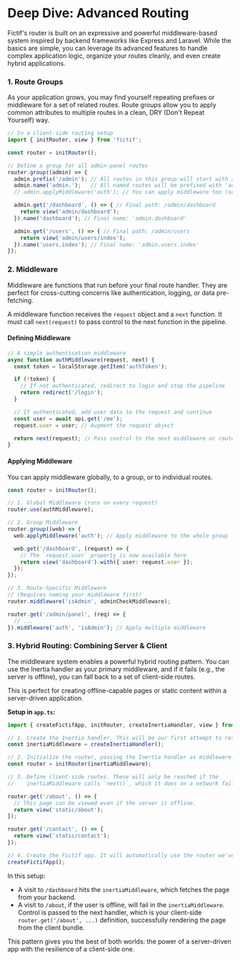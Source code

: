 # Deep Dive: Advanced Routing

Fictif's router is built on an expressive and powerful middleware-based system inspired by backend frameworks like Express and Laravel. While the basics are simple, you can leverage its advanced features to handle complex application logic, organize your routes cleanly, and even create hybrid applications.

### 1. Route Groups

As your application grows, you may find yourself repeating prefixes or middleware for a set of related routes. Route groups allow you to apply common attributes to multiple routes in a clean, DRY (Don't Repeat Yourself) way.

```typescript
// In a client-side routing setup
import { initRouter, view } from 'fictif';

const router = initRouter();

// Define a group for all admin-panel routes
router.group((admin) => {
  admin.prefix('/admin'); // All routes in this group will start with /admin
  admin.name('admin.');   // All named routes will be prefixed with 'admin.'
  // admin.applyMiddleware('auth'); // You can apply middleware too (see below)

  admin.get('/dashboard', () => { // Final path: /admin/dashboard
    return view('admin/dashboard');
  }).name('dashboard'); // Final name: 'admin.dashboard'

  admin.get('/users', () => { // Final path: /admin/users
    return view('admin/users/index');
  }).name('users.index'); // Final name: 'admin.users.index'
});
```

### 2. Middleware

Middleware are functions that run before your final route handler. They are perfect for cross-cutting concerns like authentication, logging, or data pre-fetching.

A middleware function receives the `request` object and a `next` function. It must call `next(request)` to pass control to the next function in the pipeline.

#### Defining Middleware

```typescript
// A simple authentication middleware
async function authMiddleware(request, next) {
  const token = localStorage.getItem('authToken');

  if (!token) {
    // If not authenticated, redirect to login and stop the pipeline
    return redirect('/login');
  }

  // If authenticated, add user data to the request and continue
  const user = await api.get('/me');
  request.user = user; // Augment the request object

  return next(request); // Pass control to the next middleware or route handler
}
```

#### Applying Middleware

You can apply middleware globally, to a group, or to individual routes.

```typescript
const router = initRouter();

// 1. Global Middleware (runs on every request)
router.use(authMiddleware);

// 2. Group Middleware
router.group((web) => {
  web.applyMiddleware('auth'); // Apply middleware to the whole group

  web.get('/dashboard', (request) => {
    // The `request.user` property is now available here
    return view('dashboard').with({ user: request.user });
  });
});

// 3. Route-Specific Middleware
// (Requires naming your middleware first)
router.middleware('isAdmin', adminCheckMiddleware);

router.get('/admin/panel', (req) => {
  // ...
}).middleware('auth', 'isAdmin'); // Apply multiple middleware
```

### 3. Hybrid Routing: Combining Server & Client

The middleware system enables a powerful hybrid routing pattern. You can use the Inertia handler as your primary middleware, and if it fails (e.g., the server is offline), you can fall back to a set of client-side routes.

This is perfect for creating offline-capable pages or static content within a server-driven application.

**Setup in `app.ts`:**

```typescript
import { createFictifApp, initRouter, createInertiaHandler, view } from 'fictif';

// 1. Create the Inertia handler. This will be our first attempt to resolve a page.
const inertiaMiddleware = createInertiaHandler();

// 2. Initialize the router, passing the Inertia handler as middleware.
const router = initRouter(inertiaMiddleware);

// 3. Define client-side routes. These will only be reached if the
//    inertiaMiddleware calls `next()`, which it does on a network failure.

router.get('/about', () => {
  // This page can be viewed even if the server is offline.
  return view('static/about');
});

router.get('/contact', () => {
  return view('static/contact');
});

// 4. Create the Fictif app. It will automatically use the router we've configured.
createFictifApp();
```

In this setup:
*   A visit to `/dashboard` hits the `inertiaMiddleware`, which fetches the page from your backend.
*   A visit to `/about`, if the user is offline, will fail in the `inertiaMiddleware`. Control is passed to the next handler, which is your client-side `router.get('/about', ...)` definition, successfully rendering the page from the client bundle.

This pattern gives you the best of both worlds: the power of a server-driven app with the resilience of a client-side one.
